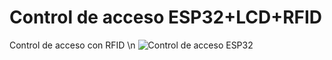 # Control de acceso ESP32+LCD+RFID
Control de acceso con RFID \n
![Control de acceso ESP32](/imagenes/LCD_ESP32_bb.jpg "Control de acceso ESP32 & RFID")
